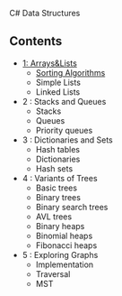 C# Data Structures 
## Contents
- [ 1: Arrays&Lists](Arrays%20And%20Lists)
  - [Sorting Algorithms](Arrays%20And%20Lists/Soritng_Algorithms)
  - Simple Lists
  - Linked Lists
- 2 : Stacks and Queues
  - Stacks
  - Queues
  - Priority queues
- 3 : Dictionaries and Sets
  - Hash tables
  - Dictionaries
  - Hash sets
- 4 : Variants of Trees
  - Basic trees
  - Binary trees
  - Binary search trees
  - AVL trees
  - Binary heaps
  - Binomial heaps
  - Fibonacci heaps
- 5 : Exploring Graphs
  - Implementation
  - Traversal
  - MST
